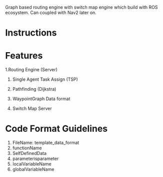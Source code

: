 Graph based routing engine with switch map engine which build with ROS ecosystem.
Can coupled with Nav2 later on. 

# Instructions
# Features
1.Routing Engine (Server)

  1. Single Agent Task Assign (TSP)
  2. Pathfinding (Dijkstra)
  3. WaypointGraph Data format

2. Switch Map Server


# Code Format Guidelines
1. FileName:
  template_data_format
2. functionName
3. SelfDefinedData
4. parameterisparameter
5. localVariableName
6. globalVariableName
